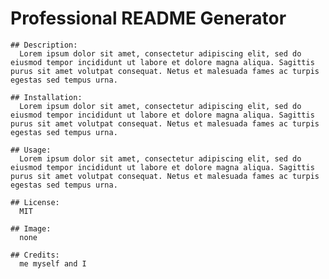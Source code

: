 # Professional README Generator

    ## Description:
      Lorem ipsum dolor sit amet, consectetur adipiscing elit, sed do eiusmod tempor incididunt ut labore et dolore magna aliqua. Sagittis purus sit amet volutpat consequat. Netus et malesuada fames ac turpis egestas sed tempus urna.

    ## Installation: 
      Lorem ipsum dolor sit amet, consectetur adipiscing elit, sed do eiusmod tempor incididunt ut labore et dolore magna aliqua. Sagittis purus sit amet volutpat consequat. Netus et malesuada fames ac turpis egestas sed tempus urna.

    ## Usage: 
      Lorem ipsum dolor sit amet, consectetur adipiscing elit, sed do eiusmod tempor incididunt ut labore et dolore magna aliqua. Sagittis purus sit amet volutpat consequat. Netus et malesuada fames ac turpis egestas sed tempus urna.

    ## License: 
      MIT

    ## Image: 
      none
    
    ## Credits: 
      me myself and I









